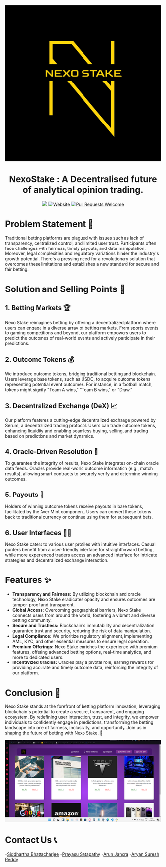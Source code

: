 <p align="center">
  <a href="https://siddhartha-portfolio.vercel.app/">
    <img alt = "Img1" src = "./Images/img0.jpeg">
  </a>
</p>
<h1 align="center" >NexoStake : A Decentralised future of analytical opinion trading.</h1>
<p align="center">
  <a href="LICENSE.txt">
  <img src="https://img.shields.io/badge/license-MPL 2.0-blue.svg">
  </a>
  <a href="https://nexo-stake.vercel.app/">
    <img alt="Website" src="https://img.shields.io/badge/-website-blue">
  </a>
  <a href="http://makeapullrequest.com">
    <img alt="Pull Requests Welcome" src="https://img.shields.io/badge/PRs-welcome-brightgreen.svg?style=flat">
  </a>
  
</p>

# Problem Statement 🚨

Traditional betting platforms are plagued with issues such as lack of transparency, centralized control, and limited user trust. Participants often face challenges with fairness, timely payouts, and data manipulation. Moreover, legal complexities and regulatory variations hinder the industry's growth potential. There's a pressing need for a revolutionary solution that overcomes these limitations and establishes a new standard for secure and fair betting.

# Solution and Selling Points 🚀

## 1. Betting Markets 🏆

Nexo Stake reimagines betting by offering a decentralized platform where users can engage in a diverse array of betting markets. From sports events to gaming competitions and beyond, our platform empowers users to predict the outcomes of real-world events and actively participate in their predictions.

## 2. Outcome Tokens 💰

We introduce outcome tokens, bridging traditional betting and blockchain. Users leverage base tokens, such as USDC, to acquire outcome tokens representing potential event outcomes. For instance, in a football match, tokens might signify "Team A wins," "Team B wins," or "Draw."

## 3. Decentralized Exchange (DeX) 📈

Our platform features a cutting-edge decentralized exchange powered by Serum, a decentralized trading protocol. Users can trade outcome tokens, enhancing liquidity and enabling seamless buying, selling, and trading based on predictions and market dynamics.

## 4. Oracle-Driven Resolution 🔮

To guarantee the integrity of results, Nexo Stake integrates on-chain oracle data feeds. Oracles provide real-world outcome information (e.g., match results), allowing smart contracts to securely verify and determine winning outcomes.

## 5. Payouts 💸

Holders of winning outcome tokens receive payouts in base tokens, facilitated by the Aver Mint component. Users can convert these tokens back to traditional currency or continue using them for subsequent bets.

## 6. User Interfaces 👩‍💻

Nexo Stake caters to various user profiles with intuitive interfaces. Casual punters benefit from a user-friendly interface for straightforward betting, while more experienced traders access an advanced interface for intricate strategies and decentralized exchange interaction.

# Features ✨

- **Transparency and Fairness:** By utilizing blockchain and oracle technology, Nexo Stake eradicates opacity and ensures outcomes are tamper-proof and transparent.
- **Global Access:** Overcoming geographical barriers, Nexo Stake connects users from around the world, fostering a vibrant and diverse betting community.
- **Secure and Trustless:** Blockchain's immutability and decentralization guarantee trust and security, reducing the risk of data manipulation.
- **Legal Compliance:** We prioritize regulatory alignment, implementing AML, KYC, and other essential measures to ensure legal operation.
- **Premium Offerings:** Nexo Stake enriches the experience with premium features, offering advanced betting options, real-time analytics, and more to dedicated users.
- **Incentivized Oracles:** Oracles play a pivotal role, earning rewards for providing accurate and timely outcome data, reinforcing the integrity of our platform.

# Conclusion 🙌

Nexo Stake stands at the forefront of betting platform innovation, leveraging blockchain's potential to create a secure, transparent, and engaging ecosystem. By redefining user interaction, trust, and integrity, we empower individuals to confidently engage in predictions, transforming the betting landscape into one of fairness, inclusivity, and opportunity. Join us in shaping the future of betting with Nexo Stake. 🙏

<a href="https://siddhartha-portfolio.vercel.app/">
    <img alt = "Img1" src = "./Images/img1.png">
  </a>

# Contact Us 📞

-[Siddhartha Bhattacharjee]('https://siddhartha-portfolio.vercel.app/')
-[Prayasu Satapathy](https://linktr.ee/prayasu)
-[Arun Jangra](https://arunjangra.vercel.app/)
-[Aryan Suresh Reddy](https://github.com/Aryanreddy3)
